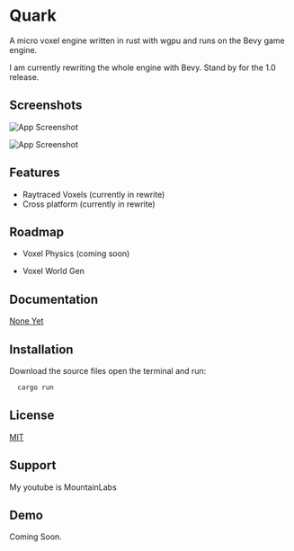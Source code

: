 
# Quark

A micro voxel engine written in rust with wgpu and runs on the Bevy game engine.

I am currently rewriting the whole engine with Bevy. Stand by for the 1.0 release.

## Screenshots

![App Screenshot](https://github.com/MountainLabsYT/Quark/blob/main/Screenshot%202024-09-14%20120502.png)

![App Screenshot](https://github.com/user-attachments/assets/c019a9d6-795e-4cc2-a181-81d4e9a6526f)

## Features

- Raytraced Voxels (currently in rewrite)
- Cross platform (currently in rewrite)


## Roadmap

- Voxel Physics (coming soon)

- Voxel World Gen 


## Documentation

[None Yet](https://Cool_url.com)


## Installation

Download the source files open the terminal and run:

```bash
  cargo run
```
    
## License

[MIT](https://choosealicense.com/licenses/mit/)


## Support

My youtube is MountainLabs


## Demo

Coming Soon.

